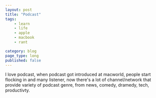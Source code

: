 ```yaml
---
layout: post
title: "Podcast"
tags: 
    - learn
    - life
    - apple
    - macbook
    - rant

category: blog
page_type: long
published: false
---
```


 I love podcast, when podcast got introduced at macworld, people start flocking in and many listener, now there's a lot of channel/network that provide variety of podcast genre, from news, comedy, dramedy, tech, productivty.